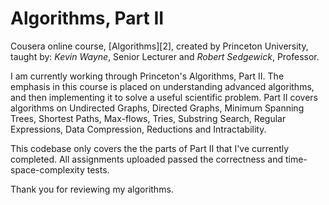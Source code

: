 # Algorithms, Part II

Cousera online course, [Algorithms][2], created by Princeton
University, taught by: _Kevin Wayne_, Senior Lecturer and _Robert Sedgewick_,
Professor.

I am currently working through Princeton's Algorithms, Part II.
The emphasis in this course is placed on understanding advanced algorithms, and then
implementing it to solve a useful scientific problem. Part II covers algorithms on Undirected Graphs,
Directed Graphs, Minimum Spanning Trees, Shortest Paths, Max-flows, Tries, Substring Search,
Regular Expressions, Data Compression, Reductions and Intractability.

This codebase only covers the the parts of Part II that I've currently completed. All assignments uploaded
passed the correctness and time-space-complexity tests.

Thank you for reviewing my algorithms.

[1]: https://www.coursera.org/learn/algorithms-part2
